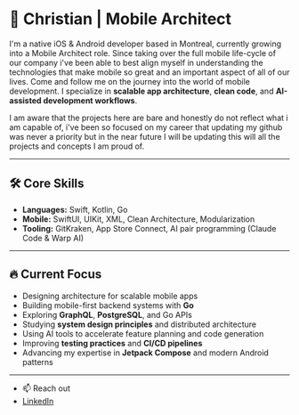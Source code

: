 # 👋 Christian | Mobile Architect

I'm a native iOS & Android developer based in Montreal, currently growing into a Mobile Architect role. Since taking over the full mobile life-cycle of our company i've been able to best align myself in understanding the technologies that make mobile so great and an important aspect of all of our lives. Come and follow me on the journey into the world of mobile development.
I specialize in **scalable app architecture**, **clean code**, and **AI-assisted development workflows**.

I am aware that the projects here are bare and honestly do not reflect what i am capable of, i've been so focused on my career that updating my github was never a priority but in the near future I will be updating this will all the projects and concepts I am proud of.

---

## 🛠 Core Skills

- **Languages:** Swift, Kotlin, Go 
- **Mobile:** SwiftUI, UIKit, XML, Clean Architecture, Modularization  
- **Tooling:** GitKraken, App Store Connect, AI pair programming (Claude Code & Warp AI)

---

## 🔥 Current Focus

- Designing architecture for scalable mobile apps  
- Building mobile-first backend systems with **Go**  
- Exploring **GraphQL**, **PostgreSQL**, and Go APIs  
- Studying **system design principles** and distributed architecture  
- Using AI tools to accelerate feature planning and code generation  
- Improving **testing practices** and **CI/CD pipelines**  
- Advancing my expertise in **Jetpack Compose** and modern Android patterns

---

- 📫 Reach out
-  [LinkedIn](https://linkedin.com/in/cefrancis1998)
